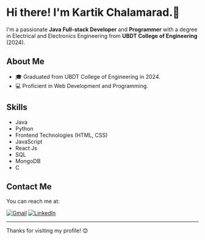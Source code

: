 # Hi there! I'm Kartik Chalamarad.👋

I'm a passionate **Java Full-stack Developer** and **Programmer** with a degree in Electrical and Electronics Engineering from **UBDT College of Engineering** (2024).

## About Me

- 🎓 Graduated from UBDT College of Engineering in 2024.
- 💻 Proficient in Web Development and Programming.

## Skills

- Java
- Python
- Frontend Technologies (HTML, CSS)
- JavaScript
- React Js
- SQL
- MongoDB
- C

## Contact Me

You can reach me at:

[![Gmail](https://img.shields.io/badge/Gmail-D14836?style=for-the-badge&logo=gmail&logoColor=white)](mailto:kartikchalamarad17@gmail.com)
[![LinkedIn](https://img.shields.io/badge/linkedin-%230077B5.svg?style=for-the-badge&logo=linkedin&logoColor=white)](https://www.linkedin.com/in/kartik-chalamarad)

---

Thanks for visiting my profile! 😊
